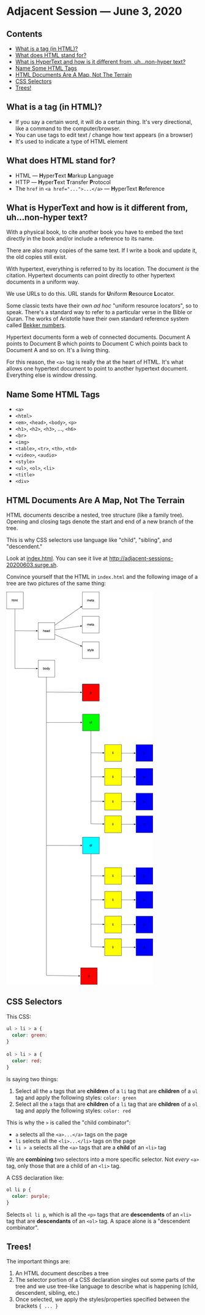 # Adjacent Session — June 3, 2020

## Contents <!-- omit in toc -->

- [What is a tag (in HTML)?](#What-is-a-tag-in-HTML)
- [What does HTML stand for?](#What-does-HTML-stand-for)
- [What is HyperText and how is it different from, uh...non-hyper text?](#What-is-HyperText-and-how-is-it-different-from-uhnon-hyper-text)
- [Name Some HTML Tags](#Name-Some-HTML-Tags)
- [HTML Documents Are A Map, Not The Terrain](#HTML-Documents-Are-A-Map-Not-The-Terrain)
- [CSS Selectors](#CSS-Selectors)
- [Trees!](#Trees)

## What is a tag (in HTML)?

- If you say a certain word, it will do a certain thing. It's very directional, like a command to the computer/browser.
- You can use tags to edit text / change how text appears (in a browser)
- It's used to indicate a type of HTML element

## What does HTML stand for?

- HTML — **H**yper**T**ext **M**arkup **L**anguage
- HTTP — **H**yper**T**ext **T**ransfer **P**rotocol
- The `href` in `<a href="...">...</a>` — **H**yperText **R**eference

## What is HyperText and how is it different from, uh...non-hyper text?

With a physical book, to cite another book you have to embed the text directly in the book and/or include a reference to its name.

There are also many copies of the same text. If I write a book and update it, the old copies still exist.

With hypertext, everything is referred to by its location. The document *is* the citation. Hypertext documents can point directly to other hypertext documents in a uniform way.

We use URLs to do this. URL stands for **U**niform **R**esource **L**ocator.

Some classic texts have their own *ad hoc* "uniform resource locators", so to speak. There's a standard way to refer to a particular verse in the Bible or Quran. The works of Aristotle have their own standard reference system called [Bekker numbers](https://en.wikipedia.org/wiki/Bekker_numbering).

Hypertext documents form a web of connected documents. Document A points to Document B which points to Document C which points back to Document A and so on. It's a living thing.

For this reason, the `<a>` tag is really the at the heart of HTML. It's what allows one hypertext document to point to another hypertext document. Everything else is window dressing.

## Name Some HTML Tags

- `<a>`
- `<html>`
- `<em>`, `<head>`, `<body>`, `<p>`
- `<h1>`, `<h2>`, `<h3>`, ..., `<h6>`
- `<br>`
- `<img>`
- `<table>`, `<tr>`, `<th>`, `<td>`
- `<video>`, `<audio>`
- `<style>`
- `<ul>`, `<ol>`, `<li>`
- `<title>`
- `<div>`

## HTML Documents Are A Map, Not The Terrain

HTML documents describe a nested, tree structure (like a family tree). Opening and closing tags denote the start and end of a new branch of the tree.

This is why CSS selectors use language like "child", "sibling", and "descendent."

Look at [index.html](index.html). You can see it live at <http://adjacent-sessions-20200603.surge.sh>.

Convince yourself that the HTML in `index.html` and the following image of a tree are two pictures of the same thing:

![HTML as tree](html-document.png)

## CSS Selectors

This CSS:

```css
ul > li > a {
  color: green;
}

ol > li > a {
  color: red;
}
```

Is saying two things:

1. Select all the `a` tags that are **children** of a `li` tag that are **children** of a `ul` tag and apply the following styles: `color: green`
1. Select all the `a` tags that are **children** of a `li` tag that are **children** of a `ol` tag and apply the following styles: `color: red`

This is why the `>` is called the "child combinator":
- `a` selects all the `<a>...</a>` tags on the page
- `li` selects all the `<li>...</li>` tags on the page
- `li > a` selects all the `<a>` tags that are a **child** of an `<li>` tag

We are **combining** two selectors into a more specific selector. Not *every* `<a>` tag, only those that are a child of an `<li>` tag.

A CSS declaration like:

```css
ol li p {
  color: purple;
}
```

Selects `ol li p`, which is all the `<p>` tags that are **descendents** of an `<li>` tag that are **descendants** of an `<ol>` tag. A space alone is a "descendent combinator".

## Trees!

The important things are:

1. An HTML document describes a tree
1. The selector portion of a CSS declaration singles out some parts of the tree and we use tree-like language to describe what is happening (child, descendent, sibling, etc.)
1. Once selected, we apply the styles/properties specified between the brackets `{ ... }`
